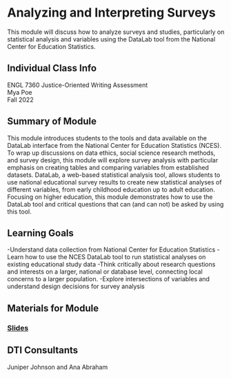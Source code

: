 # Analyzing and Interpreting Surveys
This module will discuss how to analyze surveys and studies, particularly on statistical analysis and variables using the DataLab tool from the National Center for Education Statistics.

## Individual Class Info
ENGL 7360 Justice-Oriented Writing Assessment
<br>
Mya Poe
<br>
Fall 2022
<br>

## Summary of Module
This module introduces students to the tools and data available on the DataLab interface from the National Center for Education Statistics (NCES). To wrap up discussions on data ethics, social science research methods, and survey design, this module will explore survey analysis with particular emphasis on creating tables and comparing variables from established datasets. DataLab, a web-based statistical analysis tool, allows students to use national educational survey results to create new statistical analyses of different variables, from early childhood education up to adult education. Focusing on higher education, this module demonstrates how to use the DataLab tool and critical questions that can (and can not) be asked by using this tool.

## Learning Goals
-Understand data collection from National Center for Education Statistics
-Learn how to use the NCES DataLab tool to run statistical analyses on existing educational study data
-Think critically about research questions and interests on a larger, national or database level, connecting local concerns to a larger population.
-Explore intersections of variables and understand design decisions for survey analysis


## Materials for Module

### [Slides]()

## DTI Consultants
Juniper Johnson and Ana Abraham